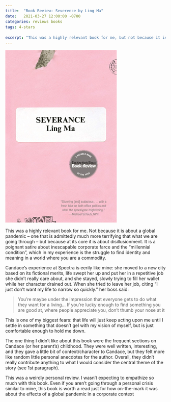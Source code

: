 ```yaml
---
title:  "Book Review: Severence by Ling Ma"
date:   2021-03-27 12:00:00 -0700
categories: reviews books
tags: 4-stars

excerpt: "This was a highly relevant book for me, but not because it is about a global pandemic..." 
---
```

<img src="/assets/images/severance.jpg" alt="Book cover for Severance by Ling Ma" width="350">

<i class="fas fa-star fa-lg"></i>
<i class="fas fa-star fa-lg"></i>
<i class="fas fa-star fa-lg"></i>
<i class="fas fa-star fa-lg"></i>
<i class="far fa-star fa-lg"></i>

This was a highly relevant book for me. Not because it is about a global pandemic – one that is admittedly much more terrifying that what we are going through – but because at its core it is about disillusionment. It is a poignant satire about inescapable corporate farce and the “millennial condition”, which in my experience is the struggle to find identity and meaning in a world where you are a commodity.

Candace’s experience at Spectra is eerily like mine: she moved to a new city based on its fictional merits, life swept her up and put her in a repetitive job she didn’t really care about, and she stayed, slowly trying to fill her wallet while her character drained out. When she tried to leave her job, citing “I just don’t want my life to narrow so quickly.” her boss said:

> You’re maybe under the impression that everyone gets to do what they want for a living… If you’re lucky enough to find something you are good at, where people appreciate you, don’t thumb your nose at it

This is one of my biggest fears: that life will just keep acting upon me until I settle in something that doesn’t gel with my vision of myself, but is just comfortable enough to hold me down.

The one thing I didn’t like about this book were the frequent sections on Candace (or her parent’s) childhood. They were well written, interesting, and they gave a little bit of context/character to Candace, but they felt more like random little personal anecdotes for the author. Overall, they didn’t really contribute anything to what I would consider the central theme of the story (see 1st paragraph).

This was a weirdly personal review. I wasn’t expecting to empathize so much with this book. Even if you aren’t going through a personal crisis similar to mine, this book is worth a read just for how on-the-mark it was about the effects of a global pandemic in a corporate context

